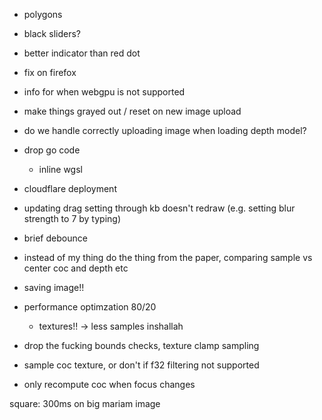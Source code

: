 - polygons
- black sliders?
- better indicator than red dot
- fix on firefox
- info for when webgpu is not supported
- make things grayed out / reset on new image upload
- do we handle correctly uploading image when loading depth model?
- drop go code
    - inline wgsl
- cloudflare deployment
- updating drag setting through kb doesn't redraw (e.g. setting blur strength to 7 by typing)
- brief debounce
- instead of my thing do the thing from the paper, comparing sample vs center coc and depth etc
- saving image!!
- performance optimzation 80/20
    - textures!! -> less samples inshallah
- drop the fucking bounds checks, texture clamp sampling

- sample coc texture, or don't if f32 filtering not supported
- only recompute coc when focus changes

square: 300ms on big mariam image
